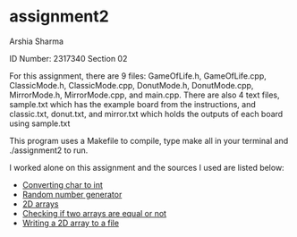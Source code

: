 # assignment2

Arshia Sharma 

ID Number: 2317340
Section 02

For this assignment, there are 9 files: GameOfLife.h, GameOfLife.cpp, ClassicMode.h, ClassicMode.cpp, DonutMode.h, DonutMode.cpp, MirrorMode.h, MirrorMode.cpp, and main.cpp. There are also 4 text files, sample.txt which has the example board from the instructions, and classic.txt, donut.txt, and mirror.txt which holds the outputs of each board using sample.txt

This program uses a Makefile to compile, type make all in your terminal and ./assignment2 to run.

I worked alone on this assignment and the sources I used are listed below:

* [Converting char to int](https://stackoverflow.com/questions/5029840/convert-char-to-int-in-c-and-c)
* [Random number generator](https://stackoverflow.com/questions/28656004/c-random-doesnt-workreturns-same-value-always)
* [2D arrays](https://beginnersbook.com/2017/08/cpp-multidimensional-arrays/)
* [Checking if two arrays are equal or not](https://www.geeksforgeeks.org/check-if-two-arrays-are-equal-or-not/)
* [Writing a 2D array to a file](https://stackoverflow.com/questions/22899595/saving-a-2d-array-to-a-file-c)
